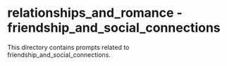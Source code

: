 # relationships_and_romance - friendship_and_social_connections

This directory contains prompts related to friendship_and_social_connections.